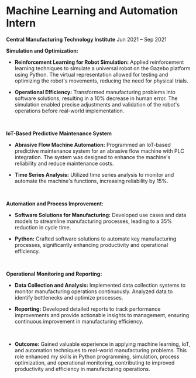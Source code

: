 # Machine Learning and Automation Intern
**Central Manufacturing Technology Institute**
Jun 2021 – Sep 2021
<br>

**Simulation and Optimization:**
<br>

- **Reinforcement Learning for Robot Simulation:** Applied reinforcement learning techniques to simulate a universal robot on the Gazebo platform using Python. The virtual representation allowed for testing and optimizing the robot's movements, reducing the need for physical trials.


- **Operational Efficiency:** Transformed manufacturing problems into software solutions, resulting in a 10% decrease in human error. The simulation enabled precise adjustments and validation of the robot's operations before real-world implementation.


<br>

**IoT-Based Predictive Maintenance System**
<br>

- **Abrasive Flow Machine Automation:** Programmed an IoT-based predictive maintenance system for an abrasive flow machine with PLC integration. The system was designed to enhance the machine's reliability and reduce maintenance costs.


- **Time Series Analysis:** Utilized time series analysis to monitor and automate the machine's functions, increasing reliability by 15%.

<br>

**Automation and Process Improvement:**
<br>

- **Software Solutions for Manufacturing:** Developed use cases and data models to streamline manufacturing processes, leading to a 35% reduction in cycle time.

- **Python:** Crafted software solutions to automate key manufacturing processes, significantly enhancing productivity and operational efficiency.
<br>

**Operational Monitoring and Reporting:**
<br>

- **Data Collection and Analysis:** Implemented data collection systems to monitor manufacturing operations continuously. Analyzed data to identify bottlenecks and optimize processes.

- **Reporting:** Developed detailed reports to track performance improvements and provide actionable insights to management, ensuring continuous improvement in manufacturing efficiency.
<br>

- **Outcome:** Gained valuable experience in applying machine learning, IoT, and automation techniques to real-world manufacturing problems. This role enhanced my skills in Python programming, simulation, process optimization, and operational monitoring, contributing to improved productivity and efficiency in manufacturing operations.
<!-- **[<i class="fa-solid fa-circle-info"></i> Learn More](../pages/experience.html)** -->
